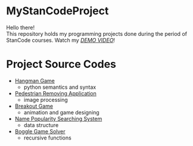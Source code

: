 # MyStanCodeProject
Hello there!\
This repository holds my programming projects done during the period of StanCode courses.
Watch my *[DEMO VIDEO](https://drive.google.com/drive/folders/1Gi3bn9qPW_gR0ISyGzVPLd5Bztdvd7rF?fbclid=IwAR36BW3v_bHn-Idsh-0_ROSWLwrXOzoervZId25OOzH2LX4b6FCGDfULdDg)*!

# Project Source Codes
* [Hangman Game](https://github.com/arielpai/MyStanCodeSC101Project/tree/main/upload_to_Github/hangman)
  * python semantics and syntax
* [Pedestrian Removing Application](https://github.com/arielpai/MyStanCodeSC101Project/tree/main/upload_to_Github/my_photoshop)
  * image processing
* [Breakout Game](https://github.com/arielpai/MyStanCodeSC101Project/tree/main/upload_to_Github/break_out_game)
  * animation and game designing
* [Name Popularity Searching System](https://github.com/arielpai/MyStanCodeSC101Project/tree/main/upload_to_Github/name_searching_system)
  * data structure
* [Boggle Game Solver](https://github.com/arielpai/MyStanCodeSC101Project/tree/main/upload_to_Github/boggle_game_solver)
  * recursive functions  
